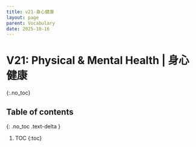 ```yaml
---
title: v21-身心健康
layout: page
parent: Vocabulary
date: 2025-10-16
---
```


# V21: Physical & Mental Health | 身心健康
{:.no_toc}

## Table of contents
{: .no_toc .text-delta }

1. TOC
{:toc}
